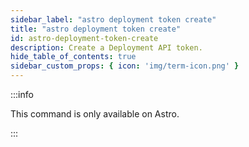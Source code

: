 ```yaml
---
sidebar_label: "astro deployment token create"
title: "astro deployment token create"
id: astro-deployment-token-create
description: Create a Deployment API token.
hide_table_of_contents: true
sidebar_custom_props: { icon: 'img/term-icon.png' }
---
```


:::info

This command is only available on Astro.

:::

